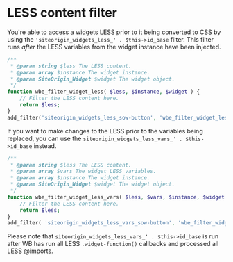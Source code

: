 # LESS content filter

You're able to access a widgets LESS prior to it being converted to CSS by using the `'siteorigin_widgets_less_' . $this->id_base` filter. This filter runs _after_ the LESS variables from the widget instance have been injected.

```php
/**
 * @param string $less The LESS content.
 * @param array $instance The widget instance.
 * @param SiteOrigin_Widget $widget The widget object.
 */
function wbe_filter_widget_less( $less, $instance, $widget ) {
    // Filter the LESS content here.
    return $less;
}
add_filter('siteorigin_widgets_less_sow-button', 'wbe_filter_widget_less', 10, 3);
```

If you want to make changes to the LESS prior to the variables being replaced, you can use the `siteorigin_widgets_less_vars_' . $this->id_base` instead.

```php
/**
 * @param string $less The LESS content.
 * @param array $vars The widget LESS variables.
 * @param array $instance The widget instance.
 * @param SiteOrigin_Widget $widget The widget object.
 */
function wbe_filter_widget_less_vars( $less, $vars, $instance, $widget ) {
    // Filter the LESS content here.
    return $less;
}
add_filter( 'siteorigin_widgets_less_vars_sow-button', 'wbe_filter_widget_less_vars', 10, 4 );
```

Please note that `siteorigin_widgets_less_vars_' . $this->id_base` is run after WB has run all LESS `.widget-function()` callbacks and processed all LESS @imports.
